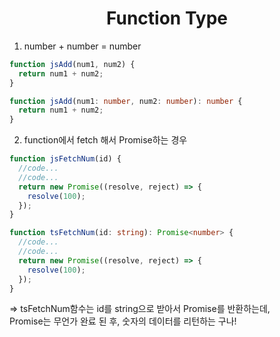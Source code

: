 <h1 align="center">
Function Type
</h1>

1. number + number = number

```js
function jsAdd(num1, num2) {
  return num1 + num2;
}
```

```ts
function jsAdd(num1: number, num2: number): number {
  return num1 + num2;
}
```

2. function에서 fetch 해서 Promise하는 경우

```js
function jsFetchNum(id) {
  //code...
  //code...
  return new Promise((resolve, reject) => {
    resolve(100);
  });
}
```

```ts
function tsFetchNum(id: string): Promise<number> {
  //code...
  //code...
  return new Promise((resolve, reject) => {
    resolve(100);
  });
}
```

=> tsFetchNum함수는 id를 string으로 받아서 Promise를 반환하는데, <br>
Promise는 무언가 완료 된 후, 숫자의 데이터를 리턴하는 구나!

